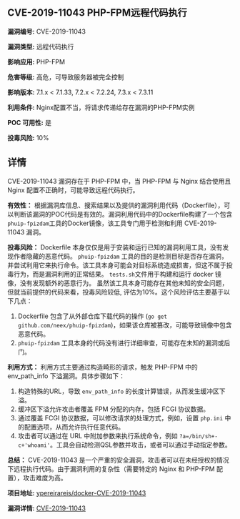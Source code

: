 ## CVE-2019-11043 PHP-FPM远程代码执行

**漏洞编号:** CVE-2019-11043

**漏洞类型:** 远程代码执行

**影响应用:** PHP-FPM

**危害等级:** 高危，可导致服务器被完全控制

**影响版本:** 7.1.x < 7.1.33, 7.2.x < 7.2.24, 7.3.x < 7.3.11

**利用条件:** Nginx配置不当，将请求传递给存在漏洞的PHP-FPM实例

**POC 可用性:** 是

**投毒风险:** 10%

## 详情

CVE-2019-11043 漏洞存在于 PHP-FPM 中，当 PHP-FPM 与 Nginx 结合使用且 Nginx 配置不正确时，可能导致远程代码执行。

**有效性：**
根据漏洞库信息、搜索结果以及提供的漏洞利用代码（Dockerfile），可以判断该漏洞的POC代码是有效的。漏洞利用代码中的Dockerfile构建了一个包含`phuip-fpizdam`工具的Docker镜像，该工具专门用于检测和利用 CVE-2019-11043 漏洞。

**投毒风险：**
Dockerfile 本身仅仅是用于安装和运行已知的漏洞利用工具，没有发现作者隐藏的恶意代码。
`phuip-fpizdam` 工具的目的是检测目标是否存在漏洞，并尝试利用它来执行命令。该工具本身可能会对目标系统造成损害，但这不属于投毒行为，而是漏洞利用的正常结果。
`tests.sh`文件用于构建和运行 docker 镜像，没有发现额外的恶意行为。
虽然该工具本身可能存在其他未知的安全问题，但就当前提供的代码来看，投毒风险较低, 评估为10%。这个风险评估主要基于以下几点：
1. Dockerfile 包含了从外部仓库下载代码的操作 (`go get github.com/neex/phuip-fpizdam`)，如果该仓库被篡改，可能导致镜像中包含恶意代码。
2. `phuip-fpizdam` 工具本身的代码没有进行详细审查，可能存在未知的漏洞或后门。

**利用方式：**
利用方式主要通过构造畸形的请求，触发 PHP-FPM 中的 env_path_info 下溢漏洞。具体步骤如下：
1.  构造特殊的URL，导致 `env_path_info` 的长度计算错误，从而发生缓冲区下溢。
2.  缓冲区下溢允许攻击者覆盖 FPM 分配的内存，包括 FCGI 协议数据。
3.  通过覆盖 FCGI 协议数据，可以修改请求的处理方式，例如，设置 `php.ini` 中的配置选项，从而允许执行任意代码。
4.  攻击者可以通过在 URL 中附加参数来执行系统命令，例如 `?a=/bin/sh+-c+'whoami'`。工具会自动检测QSL参数并攻击，或者可以通过手动指定参数。

**总结：**
CVE-2019-11043 是一个严重的安全漏洞，攻击者可以在未经授权的情况下远程执行代码。由于漏洞利用的复杂性（需要特定的 Nginx 和 PHP-FPM 配置），攻击难度为高。

**项目地址:** [ypereirareis/docker-CVE-2019-11043](https://github.com/ypereirareis/docker-CVE-2019-11043)

**漏洞详情:** [CVE-2019-11043](https://nvd.nist.gov/vuln/detail/CVE-2019-11043)